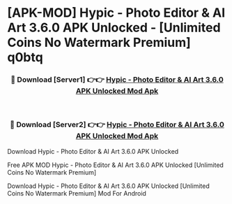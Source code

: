 # [APK-MOD] Hypic - Photo Editor & AI Art 3.6.0 APK Unlocked - [Unlimited Coins No Watermark Premium] q0btq



<div align="center">
<h3>🔴 Download [Server1] 👉👉 <a href="https://momento.my/?title=Hypic_-_Photo_Editor_&_AI_Art_3.6.0_APK_Unlocked">Hypic - Photo Editor & AI Art 3.6.0 APK Unlocked Mod Apk</a></h3><br>

<h3>🔴 Download [Server2] 👉👉 <a href="https://momento.my/?title=Hypic_-_Photo_Editor_&_AI_Art_3.6.0_APK_Unlocked">Hypic - Photo Editor & AI Art 3.6.0 APK Unlocked Mod Apk</a></h3>
</div>



Download Hypic - Photo Editor & AI Art 3.6.0 APK Unlocked 

Free APK MOD Hypic - Photo Editor & AI Art 3.6.0 APK Unlocked [Unlimited Coins No Watermark Premium]

Download Hypic - Photo Editor & AI Art 3.6.0 APK Unlocked [Unlimited Coins No Watermark Premium] Mod For Android
